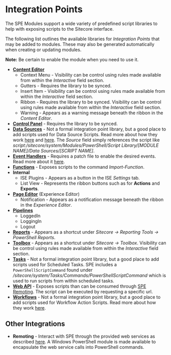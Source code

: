# Integration Points

The SPE Modules support a wide variety of predefined script libraries to help with exposing scripts to the Sitecore interface.

The following list outlines the available libraries for _Integration Points_ that may be added to modules. These may also be generated automatically when creating or updating modules.

**Note:** Be certain to enable the module when you need to use it.

* [**Content Editor**](content-editor.md)
  * Context Menu - Visibility can be control using rules made available from within the _Interactive_ field section.
  * Gutters - Requires the library to be synced.
  * Insert Item - Visibility can be control using rules made available from within the _Interactive_ field section.
  * Ribbon - Requires the library to be synced. Visibility can be control using rules made available from within the _Interactive_ field section.
  * Warning - Appears as a warning message beneath the ribbon in the _Content Editor_.
* [**Control Panel**](control-panel.md) - Requires the library to be synced.
* [**Data Sources**](https://github.com/sitecorepowershell/sitecore-powershell-extensions/tree/b6365f8ecf54966c2e1757f549f543976500aa52/date-sources.md) - Not a formal integration point library, but a good place to add scripts used for Data Source Scripts. Read more about how they work [here](https://blog.najmanowicz.com/2013/04/17/powershell-scripted-datasources-in-sitecore-part-1/) and [here](https://github.com/SitecorePowerShell/Book/tree/9c7126d7a38df6ef372e8baef52f9a02baabd550/modules/integration-points/[https:/blog.najmanowicz.com/2013/05/06/powershell-scripted-data-sources-in-sitecore-part-2/]/README.md). The _Source_ field simply references the script like _script:/sitecore/system/Modules/PowerShell/Script Library/\[MODULE NAME\]/Data Sources/\[SCRIPT NAME\]_.
* [**Event Handlers**](event-handlers.md) - Requires a patch file to enable the desired events. Read more about it [here](https://blog.najmanowicz.com/2013/05/27/react-to-sitecore-events-with-powershell-scripts/).
* [**Functions**](functions.md) - Exposes scripts to the command _Import-Function_.
* **Internal**
  * ISE Plugins - Appears as a button in the ISE _Settings_ tab.
  * List View - Represents the ribbon buttons such as for **Actions** and **Exports**.
* [**Page Editor**](page-editor.md) \(Experience Editor\)
  * Notification - Appears as a notification message beneath the ribbon in the _Experience Editor_.
* [**Pipelines**](pipelines.md)
  * LoggedIn
  * LoggingIn
  * Logout
* [**Reports**](reports/) - Appears as a shortcut under _Sitecore -&gt; Reporting Tools -&gt; PowerShell Reports_.
* [**Toolbox**](toolbox.md) - Appears as a shortcut under _Sitecore -&gt; Toolbox_. Visibility can be control using rules made available from within the _Interactive_ field section.
* [**Tasks**](tasks/) - Not a formal integration point library, but a good place to add scripts used for Scheduled Tasks. SPE includes a `PowerShellScriptCommand` found under _/sitecore/system/Tasks/Commands/PowerShellScriptCommand_ which is used to run scripts from within scheduled tasks.
* [**Web API**](web-api.md) - Exposes scripts than can be consumed through [SPE Remoting](../../remoting.md). The script can be executed by requesting a specific url.
* [**Workflows**](workflows.md) - Not a formal integration point library, but a good place to add scripts used for Workflow Action Scripts. Read more about how they work [here](https://blog.najmanowicz.com/2014/11/09/introducing-powershell-actions-for-sitecore-workflows/).

## Other Integrations

* **Remoting** - Interact with SPE through the provided web services as described [here](../../remoting.md). A Windows PowerShell module is made available to encapsulate the web service calls into PowerShell commands.

